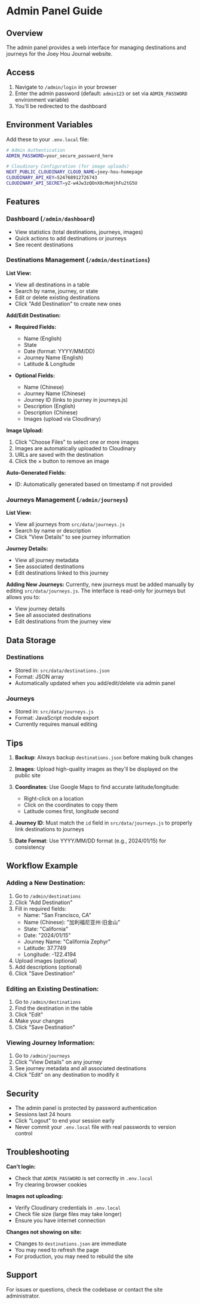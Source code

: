 # Admin Panel Guide

## Overview

The admin panel provides a web interface for managing destinations and journeys for the Joey Hou Journal website.

## Access

1. Navigate to `/admin/login` in your browser
2. Enter the admin password (default: `admin123` or set via `ADMIN_PASSWORD` environment variable)
3. You'll be redirected to the dashboard

## Environment Variables

Add these to your `.env.local` file:

```bash
# Admin Authentication
ADMIN_PASSWORD=your_secure_password_here

# Cloudinary Configuration (for image uploads)
NEXT_PUBLIC_CLOUDINARY_CLOUD_NAME=joey-hou-homepage
CLOUDINARY_API_KEY=524768912726743
CLOUDINARY_API_SECRET=yZ-w4Jw3zQOnX8cMxHjhFu2tG5U
```

## Features

### Dashboard (`/admin/dashboard`)
- View statistics (total destinations, journeys, images)
- Quick actions to add destinations or journeys
- See recent destinations

### Destinations Management (`/admin/destinations`)

**List View:**
- View all destinations in a table
- Search by name, journey, or state
- Edit or delete existing destinations
- Click "Add Destination" to create new ones

**Add/Edit Destination:**
- **Required Fields:**
  - Name (English)
  - State
  - Date (format: YYYY/MM/DD)
  - Journey Name (English)
  - Latitude & Longitude

- **Optional Fields:**
  - Name (Chinese)
  - Journey Name (Chinese)
  - Journey ID (links to journey in journeys.js)
  - Description (English)
  - Description (Chinese)
  - Images (upload via Cloudinary)

**Image Upload:**
1. Click "Choose Files" to select one or more images
2. Images are automatically uploaded to Cloudinary
3. URLs are saved with the destination
4. Click the × button to remove an image

**Auto-Generated Fields:**
- ID: Automatically generated based on timestamp if not provided

### Journeys Management (`/admin/journeys`)

**List View:**
- View all journeys from `src/data/journeys.js`
- Search by name or description
- Click "View Details" to see journey information

**Journey Details:**
- View all journey metadata
- See associated destinations
- Edit destinations linked to this journey

**Adding New Journeys:**
Currently, new journeys must be added manually by editing `src/data/journeys.js`. The interface is read-only for journeys but allows you to:
- View journey details
- See all associated destinations
- Edit destinations from the journey view

## Data Storage

### Destinations
- Stored in: `src/data/destinations.json`
- Format: JSON array
- Automatically updated when you add/edit/delete via admin panel

### Journeys
- Stored in: `src/data/journeys.js`
- Format: JavaScript module export
- Currently requires manual editing

## Tips

1. **Backup**: Always backup `destinations.json` before making bulk changes

2. **Images**: Upload high-quality images as they'll be displayed on the public site

3. **Coordinates**: Use Google Maps to find accurate latitude/longitude:
   - Right-click on a location
   - Click on the coordinates to copy them
   - Latitude comes first, longitude second

4. **Journey ID**: Must match the `id` field in `src/data/journeys.js` to properly link destinations to journeys

5. **Date Format**: Use YYYY/MM/DD format (e.g., 2024/01/15) for consistency

## Workflow Example

### Adding a New Destination:

1. Go to `/admin/destinations`
2. Click "Add Destination"
3. Fill in required fields:
   - Name: "San Francisco, CA"
   - Name (Chinese): "加利福尼亚州·旧金山"
   - State: "California"
   - Date: "2024/01/15"
   - Journey Name: "California Zephyr"
   - Latitude: 37.7749
   - Longitude: -122.4194
4. Upload images (optional)
5. Add descriptions (optional)
6. Click "Save Destination"

### Editing an Existing Destination:

1. Go to `/admin/destinations`
2. Find the destination in the table
3. Click "Edit"
4. Make your changes
5. Click "Save Destination"

### Viewing Journey Information:

1. Go to `/admin/journeys`
2. Click "View Details" on any journey
3. See journey metadata and all associated destinations
4. Click "Edit" on any destination to modify it

## Security

- The admin panel is protected by password authentication
- Sessions last 24 hours
- Click "Logout" to end your session early
- Never commit your `.env.local` file with real passwords to version control

## Troubleshooting

**Can't login:**
- Check that `ADMIN_PASSWORD` is set correctly in `.env.local`
- Try clearing browser cookies

**Images not uploading:**
- Verify Cloudinary credentials in `.env.local`
- Check file size (large files may take longer)
- Ensure you have internet connection

**Changes not showing on site:**
- Changes to `destinations.json` are immediate
- You may need to refresh the page
- For production, you may need to rebuild the site

## Support

For issues or questions, check the codebase or contact the site administrator.
